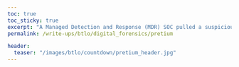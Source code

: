 ```yaml
---
toc: true
toc_sticky: true
excerpt: "A Managed Detection and Response (MDR) SOC pulled a suspicious email from a client that included a malicious link to download an executable file. A PCAP was retrieved that included traffic from the victim workstation."
permalink: /write-ups/btlo/digital_forensics/pretium

header:
  teaser: "/images/btlo/countdown/pretium_header.jpg"
---
```

